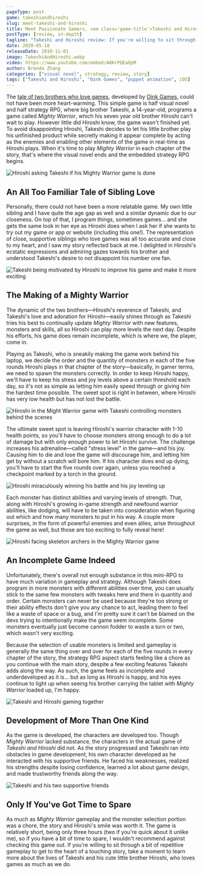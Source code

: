 ```yaml
---
pageType: post
game: takeshiandhiroshi
slug: meet-takeshi-and-hiroshi
title: Meet Passionate Gamers, <em class='game-title'>Takeshi and Hiroshi</em>
postType: [review, in-depth]
tagline: "Takeshi and Hiroshi review: If you're willing to sit through a bit of repetitive gameplay to get to the heart of a touching story, take a moment to learn more about the lives of Takeshi and his cute little brother Hiroshi, who loves games as much as we do."
date: 2020-05-10
releaseDate: 2019-11-01
image: TakeshiAndHiroshi.webp
video: https://www.youtube.com/embed/A8KrPQEaOpM
author: Brenda Zhang
categories: ["visual novel", strategy, review, story]
tags: ["Takeshi and Hiroshi", "Oink Games", "puppet animation", iOS]
---
```


The [tale of two brothers who love games](https://apps.apple.com/us/app/takeshi-and-hiroshi/id1471596310), developed by [Oink Games](https://apps.apple.com/us/developer/oink-games-inc/id532425963), could not have been more heart-warming. This simple game is half visual novel and half strategy RPG, where big brother Takeshi, a 14-year-old, programs a game called _Mighty Warrior_, which his seven year old brother Hiroshi can't wait to play. However little did Hiroshi know, the game wasn't finished yet. To avoid disappointing Hiroshi, Takeshi decides to let his little brother play his unfinished product while secretly making it appear complete by acting as the enemies and enabling other elements of the game in real-time as Hiroshi plays. When it's time to play _Mighty Warrior_ in each chapter of the story, that's where the visual novel ends and the embedded strategy RPG begins.

![Hiroshi asking Takeshi if his Mighty Warrior game is done][image0]

## An All Too Familiar Tale of Sibling Love

Personally, there could not have been a more relatable game. My own little sibling and I have quite the age gap as well and a similar dynamic due to our closeness. On top of that, I program things, sometimes games... and she gets the same look in her eye as Hiroshi does when I ask her if she wants to try out my game or app or website (including this one!). The representation of close, supportive siblings who love games was all too accurate and close to my heart, and I saw my story reflected back at me. I delighted in Hiroshi's ecstatic expressions and admiring gazes towards his brother and understood Takeshi's desire to not disappoint his number one fan.

![Takeshi being motivated by Hiroshi to improve his game and make it more exciting][image1]

## The Making of a Mighty Warrior

The dynamic of the two brothers—Hiroshi's reverence of Takeshi, and Takeshi's love and adoration for Hiroshi—easily shines through as Takeshi tries his best to continually update _Mighty Warrior_ with new features, monsters and skills, all so Hiroshi can play more levels the next day. Despite his efforts, his game does remain incomplete, which is where we, the player, come in.

Playing as Takeshi, who is sneakily making the game work behind his laptop, we decide the order and the quantity of monsters in each of the five rounds Hiroshi plays in that chapter of the story—basically, in gamer terms, we need to spawn the monsters correctly. In order to keep Hiroshi happy, we'll have to keep his stress and joy levels above a certain threshold each day, so it's not as simple as letting him easily speed through or giving him the hardest time possible. The sweet spot is right in between, where Hiroshi has very low health but has not lost the battle.

![Hiroshi in the Might Warrior game with Takeshi controlling monsters behind the scenes][image2]

The ultimate sweet spot is leaving Hiroshi's warrior character with 1-10 health points, so you'll have to choose monsters strong enough to do a lot of damage but with only enough power to let Hiroshi survive. The challenge increases his adrenaline—called "stress level" in the game—and his joy. Causing him to die and lose the game will discourage him, and letting him get by without a scratch will bore him. If his character does end up dying, you'll have to start the five rounds over again, unless you reached a checkpoint marked by a torch in the ground.

![Hiroshi miraculously winning his battle and his joy leveling up][image3]

Each monster has distinct abilities and varying levels of strength. That, along with Hiroshi's growing in-game strength and newfound warrior abilities, like dodging, will have to be taken into consideration when figuring out which and how many monsters to put in his way. A couple more surprises, in the form of powerful enemies and even allies, arise throughout the game as well, but those are too exciting to fully reveal here!

![Hiroshi facing skeleton archers in the Mighty Warrior game][image4]

## An Incomplete Game Indeed

Unfortunately, there's overall not enough substance in this mini-RPG to have much variation in gameplay and strategy. Although Takeshi does program in more monsters with different abilities over time, you can usually stick to the same few monsters with tweaks here and there in quantity and order. Certain monsters can never be used because they're too strong or their ability effects don't give you any chance to act, leading them to feel like a waste of space or a bug, and I'm pretty sure it can't be blamed on the devs trying to intentionally make the game seem incomplete. Some monsters eventually just become cannon fodder to waste a turn or two, which wasn't very exciting.

Because the selection of usable monsters is limited and gameplay is generally the same thing over and over for each of the five rounds in every chapter of the story, the strategy RPG aspect starts feeling like a chore as you continue with the main story, despite a few exciting features Takeshi adds along the way. As such, the game feels as incomplete and underdeveloped as it is... but as long as Hiroshi is happy, and his eyes continue to light up when seeing his brother carrying the tablet with _Mighty Warrior_ loaded up, I'm happy.

![Takeshi and Hiroshi gaming together][image5]

## Development of More Than One Kind

As the game is developed, the characters are developed too. Though _Mighty Warrior_ lacked substance, the characters in the actual game of _Takeshi and Hiroshi_ did not. As the story progressed and Takeshi ran into obstacles in game development, his own character developed as he interacted with his supportive friends. He faced his weaknesses, realized his strengths despite losing confidence, learned a lot about game design, and made trustworthy friends along the way.

![Takeshi and his two supportive friends][image6]

## Only If You've Got Time to Spare

As much as _Mighty Warrior_ gameplay and the monster selection portion was a chore, the story and Hiroshi's smile was worth it. The game is relatively short, being only three hours (two if you're quick about it unlike me), so if you have a bit of time to spare, I wouldn't recommend against checking this game out. If you're willing to sit through a bit of repetitive gameplay to get to the heart of a touching story, take a moment to learn more about the lives of Takeshi and his cute little brother Hiroshi, who loves games as much as we do.

[image0]: ../../../images/post/takeshiandhiroshi/TakeshiAndHiroshi0.webp
[image1]: ../../../images/post/takeshiandhiroshi/TakeshiAndHiroshi1.webp
[image2]: ../../../images/post/takeshiandhiroshi/TakeshiAndHiroshi2.webp
[image3]: ../../../images/post/takeshiandhiroshi/TakeshiAndHiroshi3.webp
[image4]: ../../../images/post/takeshiandhiroshi/TakeshiAndHiroshi4.webp
[image5]: ../../../images/post/takeshiandhiroshi/TakeshiAndHiroshi5.webp
[image6]: ../../../images/post/takeshiandhiroshi/TakeshiAndHiroshi6.webp
